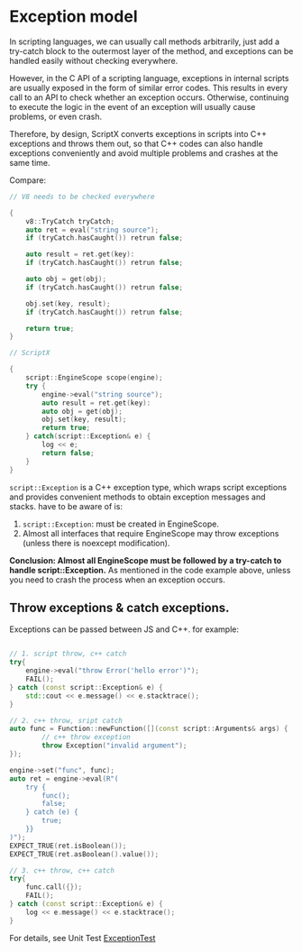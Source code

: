 # Exception model

In scripting languages, we can usually call methods arbitrarily, just add a try-catch block to the outermost layer of the method, and exceptions can be handled easily without checking everywhere.

However, in the C API of a scripting language, exceptions in internal scripts are usually exposed in the form of similar error codes. This results in every call to an API to check whether an exception occurs. Otherwise, continuing to execute the logic in the event of an exception will usually cause problems, or even crash.

Therefore, by design, ScriptX converts exceptions in scripts into C++ exceptions and throws them out, so that C++ codes can also handle exceptions conveniently and avoid multiple problems and crashes at the same time.

Compare:
```c++
// V8 needs to be checked everywhere

{
    v8::TryCatch tryCatch;
    auto ret = eval("string source");
    if (tryCatch.hasCaught()) retrun false;

    auto result = ret.get(key):
    if (tryCatch.hasCaught()) retrun false;

    auto obj = get(obj);
    if (tryCatch.hasCaught()) retrun false;

    obj.set(key, result);
    if (tryCatch.hasCaught()) retrun false;

    return true;
}

// ScriptX

{
    script::EngineScope scope(engine);
    try {
        engine->eval("string source");
        auto result = ret.get(key):
        auto obj = get(obj);
        obj.set(key, result);
        return true;
    } catch(script::Exception& e) {
        log << e;
        return false;
    }
}
```

`script::Exception` is a C++ exception type, which wraps script exceptions and provides convenient methods to obtain exception messages and stacks. have to be aware of is:

1. `script::Exception`: must be created in EngineScope.
2. Almost all interfaces that require EngineScope may throw exceptions (unless there is noexcept modification).

**Conclusion: Almost all EngineScope must be followed by a try-catch to handle script::Exception.** As mentioned in the code example above, unless you need to crash the process when an exception occurs.

## Throw exceptions & catch exceptions.
Exceptions can be passed between JS and C++. for example:

```c++

// 1. script throw, c++ catch
try{
    engine->eval("throw Error('hello error')");
    FAIL();
} catch (const script::Exception& e) {
    std::cout << e.message() << e.stacktrace();
}

// 2. c++ throw, sript catch
auto func = Function::newFunction([](const script::Arguments& args) {
        // c++ throw exception
        throw Exception("invalid argument");
});

engine->set("func", func);
auto ret = engine->eval(R"(
    try {
        func();
        false;
    } catch (e) {
        true;
    }}
)");
EXPECT_TRUE(ret.isBoolean());
EXPECT_TRUE(ret.asBoolean().value());

// 3. c++ throw, c++ catch
try{
    func.call({});
    FAIL();
} catch (const script::Exception& e) {
    log << e.message() << e.stacktrace();
}
```
For details, see Unit Test [ExceptionTest](../../test/src/ExceptionTest.cc)